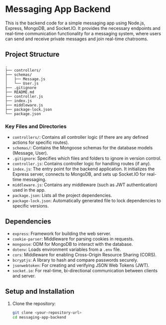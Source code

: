 # Messaging App Backend

This is the backend code for a simple messaging app using Node.js, Express, MongoDB, and Socket.IO. It provides the necessary endpoints and real-time communication functionality for a messaging system, where users can send and receive private messages and join real-time chatrooms.

## Project Structure

```
.
├── controllers/
├── schemas/
│   ├── Message.js
│   └── User.js
├── .gitignore
├── README.md
├── controller.js
├── index.js
├── middleware.js
├── package-lock.json
└── package.json
```

### Key Files and Directories

- `controllers/`: Contains all controller logic (if there are any defined actions for specific routes).
- `schemas/`: Contains the Mongoose schemas for the database models (Message, User).
- `.gitignore`: Specifies which files and folders to ignore in version control.
- `controller.js`: Contains controller logic for handling routes (if any).
- `index.js`: The entry point for the backend application. It initializes the Express server, connects to MongoDB, and sets up Socket.IO for real-time messaging.
- `middleware.js`: Contains any middleware (such as JWT authentication) used in the app.
- `package.json`: Lists all the project dependencies.
- `package-lock.json`: Automatically generated file to lock dependencies to specific versions.

## Dependencies

- `express`: Framework for building the web server.
- `cookie-parser`: Middleware for parsing cookies in requests.
- `mongoose`: ODM for MongoDB to interact with the database.
- `dotenv`: Loads environment variables from a `.env` file.
- `cors`: Middleware for enabling Cross-Origin Resource Sharing (CORS).
- `bcryptjs`: A library to hash and compare passwords securely.
- `jsonwebtoken`: For creating and verifying JSON Web Tokens (JWT).
- `socket.io`: For real-time, bi-directional communication between clients and server.

## Setup and Installation

1. Clone the repository:
   ```bash
   git clone <your-repository-url>
   cd messaging-app-backend
